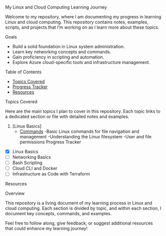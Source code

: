  My Linux and Cloud Computing Learning Journey

Welcome to my repository, where I am documenting my progress in learning Linux and cloud computing. This repository contains notes, examples, scripts, and projects that I’m working on as I learn more about these topics.

 Goals
- Build a solid foundation in Linux system administration.
- Learn key networking concepts and commands.
- Gain proficiency in scripting and automation.
- Explore Azure cloud-specific tools and infrastructure management.

 Table of Contents
- [Topics Covered](#topics-covered)
- [Progress Tracker](#progress-tracker)
- [Resources](#resources)

 Topics Covered

Here are the main topics I plan to cover in this repository. Each topic links to a dedicated section or file with detailed notes and examples.

1. [Linux Basics]
   - [Commands](./Basics/commands.md)
   -Basic Linux commands for file navigation and management 
   -Understanding the Linux filesystem 
   -User and file permissions
 Progress Tracker

- [x] Linux Basics
- [ ] Networking Basics
- [ ] Bash Scripting
- [ ] Cloud CLI and Docker
- [ ] Infrastructure as Code with Terraform

 Resources





 Overview

This repository is a living document of my learning process in Linux and cloud computing. Each section is divided by topic, and within each section, I document key concepts, commands, and examples.

Feel free to follow along, give feedback, or suggest additional resources that could enhance my learning journey!
